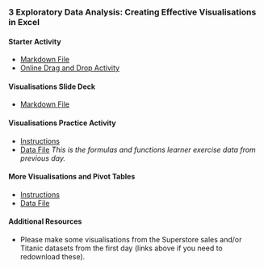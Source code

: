 ### 3 Exploratory Data Analysis: Creating Effective Visualisations in Excel
#### Starter Activity
  - [Markdown File](https://github.com/RL-JIT/blob/main/Data_Training/01%20Intro%20to%20Data%20Analysis%20and%20Excel/analytics_group_activity.md)
  - [Online Drag and Drop Activity](https://app.nearpod.com/?pin=flx6k)
#### Visualisations Slide Deck
  - [Markdown File](./Day2AM_Lecture_vis.slides.md)
#### Visualisations Practice Activity
  - [Instructions](./Day2AM_LearnerInstructions_xlvis.docx)
  - [Data File](https://github.com/RL-JIT/Data_Training/02%20Excel%20Formulas%20and%20Functions/Day1PM_learner_WorkshopData.xlsx) *This is the formulas and functions learner exercise data from previous day.*
#### More Visualisations and Pivot Tables
  - [Instructions](./Consolidation_excel_workshop.docx)
  - [Data File](./pivottable_salesdata.xlsx)
#### Additional Resources
  - Please make some visualisations from the Superstore sales and/or Titanic datasets from the first day (links above if you need to redownload these).
